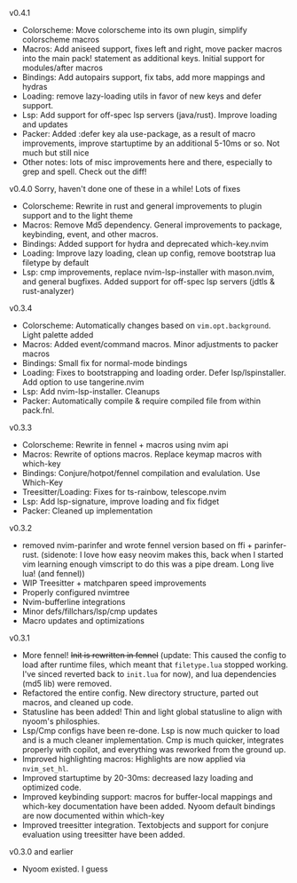 v0.4.1

- Colorscheme: Move colorscheme into its own plugin, simplify colorscheme macros
- Macros: Add aniseed support, fixes left and right, move packer macros into the main pack! statement as additional keys. Initial support for modules/after macros
- Bindings: Add autopairs support, fix tabs, add more mappings and hydras
- Loading: remove lazy-loading utils in favor of new keys and defer support.
- Lsp: Add support for off-spec lsp servers (java/rust). Improve loading and updates
- Packer: Added :defer key ala use-package, as a result of macro improvements, improve startuptime by an additional 5-10ms or so. Not much but still nice
- Other notes: lots of misc improvements here and there, especially to grep and spell. Check out the diff!

v0.4.0
Sorry, haven't done one of these in a while! Lots of fixes

- Colorscheme: Rewrite in rust and general improvements to plugin support and to the light theme
- Macros: Remove Md5 dependency. General improvements to package, keybinding, event, and other macros.
- Bindings: Added support for hydra and deprecated which-key.nvim
- Loading: Improve lazy loading, clean up config, remove bootstrap lua filetype by default
- Lsp: cmp improvements, replace nvim-lsp-installer with mason.nvim, and general bugfixes. Added support for off-spec lsp servers (jdtls & rust-analyzer)

v0.3.4

- Colorscheme: Automatically changes based on `vim.opt.background`. Light palette added
- Macros: Added event/command macros. Minor adjustments to packer macros
- Bindings: Small fix for normal-mode bindings
- Loading: Fixes to bootstrapping and loading order. Defer lsp/lspinstaller. Add option to use tangerine.nvim
- Lsp: Add nvim-lsp-installer. Cleanups
- Packer: Automatically compile & require compiled file from within pack.fnl.

v0.3.3

- Colorscheme: Rewrite in fennel + macros using nvim api
- Macros: Rewrite of options macros. Replace keymap macros with which-key
- Bindings: Conjure/hotpot/fennel compilation and evalulation. Use Which-Key
- Treesitter/Loading: Fixes for ts-rainbow, telescope.nvim
- Lsp: Add lsp-signature, improve loading and fix fidget
- Packer: Cleaned up implementation

v0.3.2

- removed nvim-parinfer and wrote fennel version based on ffi + parinfer-rust. (sidenote: I love how easy neovim makes this, back when I started vim learning enough vimscript to do this was a pipe dream. Long live lua! (and fennel))
- WIP Treesitter + matchparen speed improvements
- Properly configured nvimtree
- Nvim-bufferline integrations
- Minor defs/fillchars/lsp/cmp updates
- Macro updates and optimizations

v0.3.1

- More fennel! ~~Init is rewritten in fennel~~ (update: This caused the config to load after runtime files, which meant that `filetype.lua` stopped working. I've sinced reverted back to `init.lua` for now), and lua dependencies (md5 lib) were removed.
- Refactored the entire config. New directory structure, parted out macros, and cleaned up code.
- Statusline has been added! Thin and light global statusline to align with nyoom's philosphies.
- Lsp/Cmp configs have been re-done. Lsp is now much quicker to load and is a much cleaner implementation. Cmp is much quicker, integrates properly with copilot, and everything was reworked from the ground up.
- Improved highlighting macros: Highlights are now applied via `nvim_set_hl`.
- Improved startuptime by 20-30ms: decreased lazy loading and optimized code.
- Improved keybinding support: macros for buffer-local mappings and which-key documentation have been added. Nyoom default bindings are now documented within which-key
- Improved treesitter integration. Textobjects and support for conjure evaluation using treesitter have been added.

v0.3.0 and earlier

- Nyoom existed. I guess
